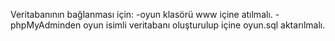 Veritabanının bağlanması için:
-oyun klasörü www içine atılmalı.
-phpMyAdminden oyun isimli veritabanı oluşturulup içine oyun.sql aktarılmalı.
